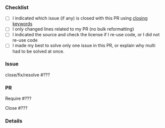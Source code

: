 <!--
Thank you for your pull request! If you haven't, do not forget to read https://github.com/edamontology/edam-browser/blob/main/CONTRIBUTING.md 
As a reminder here is a checklist
-->

### Checklist
<!-- To tick an item in the checklist simply replace [ ] with [x]. You can also tick them later once the PR is submitted.. -->

- [ ] I indicated which issue (if any) is closed with this PR using [closing keywords](https://help.github.com/articles/closing-issues-using-keywords)
- [ ] I only changed lines related to my PR (no bulk reformatting)
- [ ] I indicated the source and check the license if I re-use code, or I did not re-use code
- [ ] I made my best to solve only one issue in this PR, or explain why multi had to be solved at once.

### Issue

close/fix/resolve #???
<!-- pick one of close/fix/resolve, remove the other and then replace ??? with the issue number -->

### PR

<!--If your PR requires another PR to be merged first then replace ??? with the PR number, else remove this.-->
Require #???

<!--If your PR solves similar problem as any other PR but proposes a better solution, then replace ??? with the PR number, else remove this.-->
Close #???

### Details
<!-- Put any relevant information below, or remove Details section -->
<!-- If your PR is about a new visual effect, screenshot or screen recording are warmly welcomed, I personally recommend https://github.com/phw/peek to record as gif. -->
